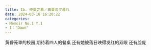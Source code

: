 ```yaml
---
title: Ib. 仲夏之暮／真夏の夕暮れ
date: 2024-03-18 16:20:22
categories:
- Memoir No.1 Y.1
- I："Dawn"
---
```


黄昏笼罩的校园
期待着四人的餐桌
还有她被落日映得发红的双眼
还有脸庞
